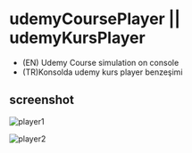# udemyCoursePlayer || udemyKursPlayer


- (EN) Udemy Course simulation on console
- (TR)Konsolda udemy kurs player benzeşimi

## screenshot
![player1 ](https://user-images.githubusercontent.com/70522562/104843912-257f0f00-58de-11eb-8d08-3a5f689252b1.PNG)

![player2](https://user-images.githubusercontent.com/70522562/104843913-2617a580-58de-11eb-926b-21271dedb9dc.PNG)
